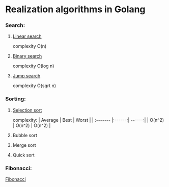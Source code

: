 # Realization algorithms in Golang

### Search:
1. [Linear search](/search/linear_search.go)

    complexity O(n)

2. [Binary search](/search/binary_search.go)

    complexity O(log n)

3. [Jump search](/search/jump_search.go)

    complexity O(sqrt n)

### Sorting:

1. [Selection sort](/sorting/selection_sort.go)

    complexity: 
    | Average  | Best   | Worst  |
    | :------- |:------:| ------:|
    |  O(n^2)  | O(n^2) | O(n^2) |



2. Bubble sort

3. Merge sort

4. Quick sort


### Fibonacci:

[Fibonacci](fibonacci/fibonacci.go)